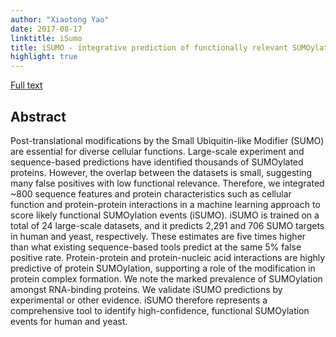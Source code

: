 ```yaml
---
author: "Xiaotong Yao"
date: 2017-08-17
linktitle: iSumo
title: iSUMO - integrative prediction of functionally relevant SUMOylation events
highlight: true
---
```


[Full text](https://www.biorxiv.org/content/10.1101/056564v4)

## **Abstract**
Post-translational modifications by the Small Ubiquitin-like Modifier (SUMO) are essential for diverse cellular functions. Large-scale experiment and sequence-based predictions have identified thousands of SUMOylated proteins. However, the overlap between the datasets is small, suggesting many false positives with low functional relevance. Therefore, we integrated ~800 sequence features and protein characteristics such as cellular function and protein-protein interactions in a machine learning approach to score likely functional SUMOylation events (iSUMO). iSUMO is trained on a total of 24 large-scale datasets, and it predicts 2,291 and 706 SUMO targets in human and yeast, respectively. These estimates are five times higher than what existing sequence-based tools predict at the same 5% false positive rate. Protein-protein and protein-nucleic acid interactions are highly predictive of protein SUMOylation, supporting a role of the modification in protein complex formation. We note the marked prevalence of SUMOylation amongst RNA-binding proteins. We validate iSUMO predictions by experimental or other evidence. iSUMO therefore represents a comprehensive tool to identify high-confidence, functional SUMOylation events for human and yeast.